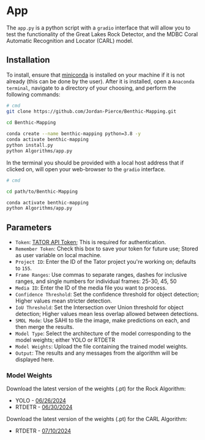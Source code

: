 # App

The `app.py` is a python script with a `gradio` interface that will allow you to test the functionality of the Great 
Lakes Rock Detector, and the MDBC Coral Automatic Recognition and Locator (CARL) model.

## Installation

To install, ensure that [miniconda](https://repo.anaconda.com/miniconda/Miniconda3-latest-Windows-x86_64.exe) is 
installed on your machine if it is not already (this can be done by the user). After it is installed, open a `Anaconda
terminal`, navigate to a directory of your choosing, and perform the following commands:
```bash
# cmd
git clone https://github.com/Jordan-Pierce/Benthic-Mapping.git

cd Benthic-Mapping
 
conda create --name benthic-mapping python=3.8 -y
conda activate benthic-mapping
python install.py
python Algorithms/app.py
```
In the terminal you should be provided with a local host address that if clicked on, will open your web-browser to the 
`gradio` interface.

```bash
# cmd

cd path/to/Benthic-Mapping

conda activate benthic-mapping
python Algorithms/app.py
```

## Parameters

- `Token`: [TATOR API Token](https://www.tator.io/docs/developer-guide/getting-started/get-an-api-token); This is required for authentication.
- `Remember Token`: Check this box to save your token for future use; Stored as user variable on local machine.
- `Project ID`: Enter the ID of the Tator project you're working on; defaults to `155`.
- `Frame Ranges`: Use commas to separate ranges, dashes for inclusive ranges, and single numbers for individual frames: 25-30, 45, 50
- `Media ID`: Enter the ID of the media file you want to process.
- `Confidence Threshold`: Set the confidence threshold for object detection; Higher values mean stricter detection.
- `IoU Threshold`: Set the Intersection over Union threshold for object detection; Higher values mean less overlap allowed between detections.
- `SMOL Mode`: Use SAHI to tile the image, make predictions on each, and then merge the results.
- `Model Type`: Select the architecture of the model corresponding to the model weights; either YOLO or RTDETR
- `Model Weights`: Upload the file containing the trained model weights.
- `Output`: The results and any messages from the algorithm will be displayed here.


### Model Weights

Download the latest version of the weights (.pt) for the Rock Algorithm:
- YOLO - [06/26/2024](https://drive.google.com/file/d/1vcsO9rQr0lScHuBLISBR72Xgr1kpYIec/view?usp=drive_link)
- RTDETR - [06/30/2024](https://drive.google.com/file/d/1qotY6xEF5Y3cOknseGROEqtpUa3AnVZ2/view?usp=drive_link)

Download the latest version of the weights (.pt) for the CARL Algorithm:
- RTDETR - [07/10/2024](https://drive.google.com/file/d/1PQFi6a1hOASMs1LTn2I3_-2mrk0qMeLw/view?usp=drive_link)
